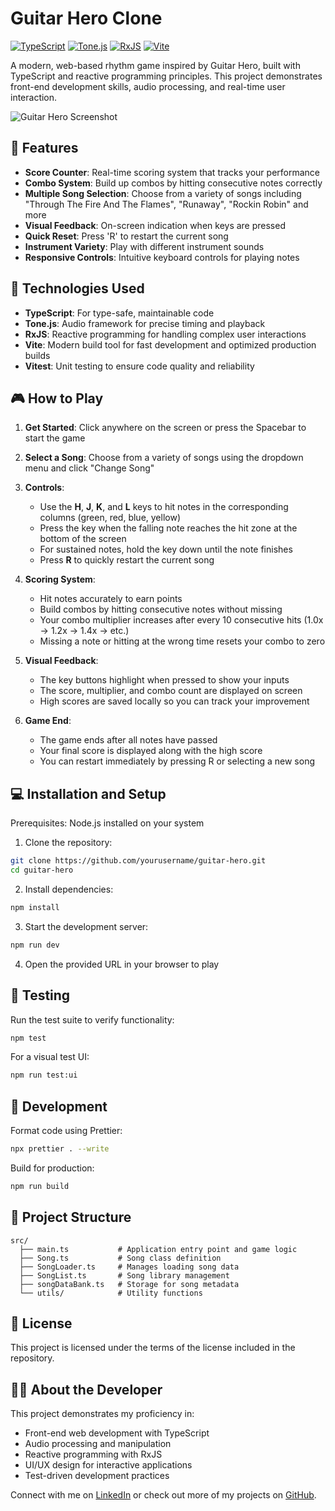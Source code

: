 # Guitar Hero Clone

[![TypeScript](https://img.shields.io/badge/TypeScript-4.9-blue.svg)](https://www.typescriptlang.org/)
[![Tone.js](https://img.shields.io/badge/Tone.js-15.0-green.svg)](https://tonejs.github.io/)
[![RxJS](https://img.shields.io/badge/RxJS-7.8-orange.svg)](https://rxjs.dev/)
[![Vite](https://img.shields.io/badge/Vite-4.2-purple.svg)](https://vitejs.dev/)

A modern, web-based rhythm game inspired by Guitar Hero, built with TypeScript and reactive programming principles. This project demonstrates front-end development skills, audio processing, and real-time user interaction.

![Guitar Hero Screenshot](https://via.placeholder.com/800x400?text=Guitar+Hero+Screenshot)

## 🎸 Features

- **Score Counter**: Real-time scoring system that tracks your performance
- **Combo System**: Build up combos by hitting consecutive notes correctly
- **Multiple Song Selection**: Choose from a variety of songs including "Through The Fire And The Flames", "Runaway", "Rockin Robin" and more
- **Visual Feedback**: On-screen indication when keys are pressed
- **Quick Reset**: Press 'R' to restart the current song
- **Instrument Variety**: Play with different instrument sounds
- **Responsive Controls**: Intuitive keyboard controls for playing notes

## 🚀 Technologies Used

- **TypeScript**: For type-safe, maintainable code
- **Tone.js**: Audio framework for precise timing and playback
- **RxJS**: Reactive programming for handling complex user interactions
- **Vite**: Modern build tool for fast development and optimized production builds
- **Vitest**: Unit testing to ensure code quality and reliability

## 🎮 How to Play

1. **Get Started**: Click anywhere on the screen or press the Spacebar to start the game
2. **Select a Song**: Choose from a variety of songs using the dropdown menu and click "Change Song"
3. **Controls**:
   - Use the **H**, **J**, **K**, and **L** keys to hit notes in the corresponding columns (green, red, blue, yellow)
   - Press the key when the falling note reaches the hit zone at the bottom of the screen
   - For sustained notes, hold the key down until the note finishes
   - Press **R** to quickly restart the current song

4. **Scoring System**:
   - Hit notes accurately to earn points
   - Build combos by hitting consecutive notes without missing
   - Your combo multiplier increases after every 10 consecutive hits (1.0x → 1.2x → 1.4x → etc.)
   - Missing a note or hitting at the wrong time resets your combo to zero

5. **Visual Feedback**:
   - The key buttons highlight when pressed to show your inputs
   - The score, multiplier, and combo count are displayed on screen
   - High scores are saved locally so you can track your improvement

6. **Game End**:
   - The game ends after all notes have passed
   - Your final score is displayed along with the high score
   - You can restart immediately by pressing R or selecting a new song

## 💻 Installation and Setup

Prerequisites: Node.js installed on your system

1. Clone the repository:
```bash
git clone https://github.com/yourusername/guitar-hero.git
cd guitar-hero
```

2. Install dependencies:
```bash
npm install
```

3. Start the development server:
```bash
npm run dev
```

4. Open the provided URL in your browser to play

## 🧪 Testing

Run the test suite to verify functionality:

```bash
npm test
```

For a visual test UI:

```bash
npm run test:ui
```

## 🔧 Development

Format code using Prettier:

```bash
npx prettier . --write
```

Build for production:

```bash
npm run build
```

## 🧠 Project Structure

```
src/
  ├── main.ts           # Application entry point and game logic
  ├── Song.ts           # Song class definition
  ├── SongLoader.ts     # Manages loading song data
  ├── SongList.ts       # Song library management
  ├── songDataBank.ts   # Storage for song metadata
  └── utils/            # Utility functions
```

## 📝 License

This project is licensed under the terms of the license included in the repository.

## 👨‍💻 About the Developer

This project demonstrates my proficiency in:
- Front-end web development with TypeScript
- Audio processing and manipulation
- Reactive programming with RxJS
- UI/UX design for interactive applications
- Test-driven development practices

Connect with me on [LinkedIn](https://linkedin.com/in/yourusername) or check out more of my projects on [GitHub](https://github.com/yourusername).
